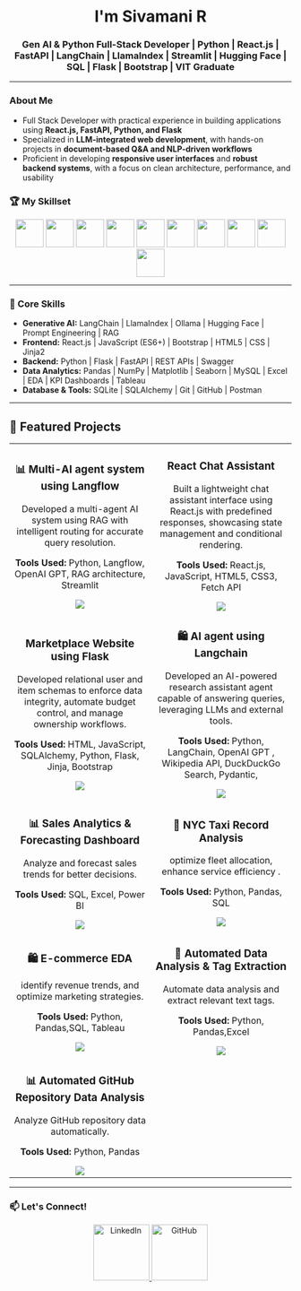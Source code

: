 <h1 align="center">I'm <strong>Sivamani R</strong></h1>
<h3 align="center">Gen AI & Python Full-Stack Developer | Python | React.js | FastAPI | LangChain | LlamaIndex | Streamlit | Hugging Face | SQL | Flask | Bootstrap | VIT Graduate</h3>

---

### About Me
- Full Stack Developer with practical experience in building applications using **React.js, FastAPI, Python, and Flask**
- Specialized in **LLM-integrated web development**, with hands-on projects in **document-based Q&A and NLP-driven workflows**
- Proficient in developing **responsive user interfaces** and **robust backend systems**, with a focus on clean architecture, performance, and usability

### 🏆 My Skillset  
<p align="center">
  <img height="50" src="https://img.icons8.com/color/48/000000/react-native.png"/>
  <img height="50" src="https://fastapi.tiangolo.com/img/logo-margin/logo-teal.png" 
  <img height="50" src="https://img.icons8.com/color/48/000000/python.png"/>
  <img height="50" src="https://img.icons8.com/ios-filled/50/000000/flask.png"/>
  <img height="50" src="https://img.icons8.com/color/48/000000/javascript--v1.png"/>
  <img height="50" src="https://img.icons8.com/external-tal-revivo-color-tal-revivo/48/000000/external-mysql-an-open-source-relational-database-management-system-logo-color-tal-revivo.png"/> 
  <img height="50" src="https://img.icons8.com/color/48/000000/html-5--v1.png"/>
  <img height="50" src="https://img.icons8.com/color/48/000000/css3.png"/>
  <img height="50" src="https://img.icons8.com/color/48/000000/bootstrap.png"/>
  <img height="50" src="https://img.icons8.com/color/48/000000/git.png"/>
  <img height="50" src="https://img.icons8.com/color/48/000000/github--v1.png"/>
</p>

---

### 🧠 Core Skills  
- **Generative AI:** LangChain | LlamaIndex | Ollama | Hugging Face | Prompt Engineering | RAG  
- **Frontend:** React.js | JavaScript (ES6+) | Bootstrap | HTML5 | CSS | Jinja2  
- **Backend:** Python | Flask | FastAPI | REST APIs | Swagger  
- **Data Analytics:** Pandas | NumPy | Matplotlib | Seaborn | MySQL | Excel | EDA | KPI Dashboards | Tableau  
- **Database & Tools:** SQLite | SQLAlchemy | Git | GitHub | Postman
---
## 🚀 Featured Projects

<table>
  <tr>
    <td width="45%" align="center">
      <h3>📊 Multi-AI agent system using Langflow </h3>
      <p> Developed a multi-agent AI system using RAG with intelligent routing for accurate query resolution.</p>
      <p><b> Tools Used:</b> Python, Langflow, OpenAI GPT, RAG architecture, Streamlit</p>
      <a href="https://github.com/Rsivamani/Multi-AI-agent-system-using-Langflow">
        <img src="https://img.shields.io/badge/View%20Project-Click%20Here-blue?style=for-the-badge">
      </a>
    </td>
    <td width="45%" align="center">
  <h3>React Chat Assistant</h3>
  <p>Built a lightweight chat assistant interface using React.js with predefined responses, showcasing state management and conditional rendering.</p>
  <p><b>Tools Used:</b> React.js, JavaScript, HTML5, CSS3, Fetch API</p>
  <a href="https://github.com/Rsivamani/Chatbot-with-ReactJS/tree/main">
    <img src="https://img.shields.io/badge/View%20Project-Click%20Here-blue?style=for-the-badge">
  </a>
</td>
  </tr>
  
  <tr>
<!--      -->
    <td width="45%" align="center">
      <h3>Marketplace Website using Flask </h3>
      <p>Developed relational user and item schemas to enforce data integrity, automate budget control, and manage ownership workflows.</p>
      <p><b>Tools Used:</b> HTML, JavaScript, SQLAlchemy, Python, Flask, Jinja, Bootstrap</p>
      <a href="https://github.com/Rsivamani/Marketplace-Website">
        <img src="https://img.shields.io/badge/View%20Project-Click%20Here-blue?style=for-the-badge">
      </a>
    </td>
    <td width="45%" align="center">
      <h3>🛍️ AI agent using Langchain</h3>
      <p>Developed an AI-powered research assistant agent capable of answering queries, leveraging LLMs and external tools.</p>
      <p><b>Tools Used:</b> Python, LangChain, OpenAI GPT , Wikipedia API, DuckDuckGo Search, Pydantic, </p>
      <a href="https://github.com/Rsivamani/AI-agent-with-python">
        <img src="https://img.shields.io/badge/View%20Project-Click%20Here-blue?style=for-the-badge">
      </a>
    </td>
  </tr>
 <tr>
    <td width="45%" align="center">
      <h3>📊 Sales Analytics & Forecasting Dashboard</h3>
      <p> Analyze and forecast sales trends for better decisions.</p>
      <p><b>Tools Used:</b> SQL, Excel, Power BI</p>
      <a href="https://github.com/Rsivamani/Sales-Analytics-and-Forecasting-Dashboard-">
        <img src="https://img.shields.io/badge/View%20Project-Click%20Here-blue?style=for-the-badge">
      </a>
    </td>
    <td width="45%" align="center">
      <h3>🚕 NYC Taxi Record Analysis</h3>
      <p> optimize fleet allocation, enhance service efficiency .</p>
      <p><b>Tools Used:</b> Python, Pandas, SQL</p>
      <a href="https://github.com/Rsivamani/NYC_taxi_record_analysis">
        <img src="https://img.shields.io/badge/View%20Project-Click%20Here-blue?style=for-the-badge">
      </a>
    </td>
  </tr>
  
  <tr>
    <td width="45%" align="center">
      <h3>🛍️ E-commerce EDA</h3>
      <p> identify revenue trends, and optimize marketing strategies.</p>
      <p><b>Tools Used:</b> Python, Pandas,SQL, Tableau</p>
      <a href="https://github.com/Rsivamani/E-commerce-EDA">
        <img src="https://img.shields.io/badge/View%20Project-Click%20Here-blue?style=for-the-badge">
      </a>
    </td>
    <td width="45%" align="center">
      <h3>🤖 Automated Data Analysis & Tag Extraction</h3>
      <p> Automate data analysis and extract relevant text tags.</p>
      <p><b>Tools Used:</b> Python, Pandas,Excel</p>
      <a href="https://github.com/Rsivamani/Automated-Data-Analysis-Text-Tag-Extraction-">
        <img src="https://img.shields.io/badge/View%20Project-Click%20Here-blue?style=for-the-badge">
      </a>
    </td>
  </tr>

  <tr>
    <td width="45%" align="center">
      <h3>📊 Automated GitHub Repository Data Analysis</h3>
      <p>Analyze GitHub repository data automatically.</p>
      <p><b>Tools Used:</b> Python, Pandas</p>
      <a href="https://github.com/Rsivamani/Automated-GitHub-Repository-Data-Analysis-">
        <img src="https://img.shields.io/badge/View%20Project-Click%20Here-blue?style=for-the-badge">
      </a>
    </td>
  </tr>
</table>


---

### 📫 Let's Connect!  
<p align="center">
  <a href="https://linkedin.com/in/sivamanir">
    <img alt="LinkedIn" width="100px" src="https://img.shields.io/badge/LinkedIn-0077B5?style=for-the-badge&logo=linkedin&logoColor=white" />
  </a>
  <a href="https://github.com/Rsivamani">
    <img alt="GitHub" width="100x" src="https://img.shields.io/badge/GitHub-100000?style=for-the-badge&logo=github&logoColor=white" />
  </a>
  <a href="mailto:sivamani32355@gmail.com">
